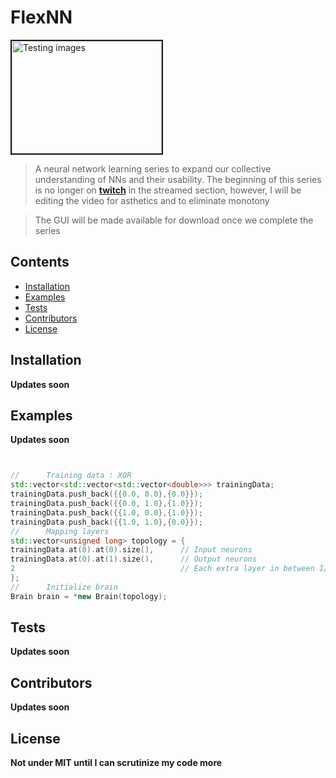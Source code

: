 # FlexNN
<img src="https://images.pexels.com/photos/724994/pexels-photo-724994.jpeg?auto=compress&cs=tinysrgb&dpr=2&h=325&w=470" 
alt="Testing images" width="240" height="180" border="2" />

>A neural network learning series to expand our collective understanding of NNs and their usability. The beginning of this series is no longer on **<a href="https://www.Twitch.tv/Rebel_Rae">twitch</a>** in the streamed section, however, I will be editing the video for asthetics and to eliminate monotony

>The GUI will be made available for download once we complete the series
## Contents
* [Installation](#installation)
* [Examples](#examples)
* [Tests](#tests)
* [Contributors](#contributors)
* [License](#license)

## <a name="installation"></a>Installation
**Updates soon**

## <a name="examples"></a>Examples
**Updates soon**
```c++


//      Training data : XOR
std::vector<std::vector<std::vector<double>>> trainingData;
trainingData.push_back({{0.0, 0.0},{0.0}});
trainingData.push_back({{0.0, 1.0},{1.0}});
trainingData.push_back({{1.0, 0.0},{1.0}});
trainingData.push_back({{1.0, 1.0},{0.0}});
//      Mapping layers
std::vector<unsigned long> topology = {
trainingData.at(0).at(0).size(),      // Input neurons
trainingData.at(0).at(1).size(),      // Output neurons
2                                     // Each extra layer in between I/O
};
//      Initialize brain
Brain brain = *new Brain(topology);

```

## <a name="tests"></a>Tests
**Updates soon**

## <a name="contributors"></a>Contributors
**Updates soon**

## <a name="license"></a>License
**Not under MIT until I can scrutinize my code more**
